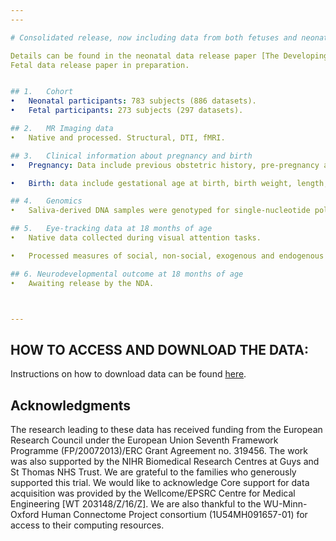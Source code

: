 ```yaml
---
---

# Consolidated release, now including data from both fetuses and neonates

Details can be found in the neonatal data release paper [The Developing Human Connectome Project Neonatal Data Release](https://pubmed.ncbi.nlm.nih.gov/35677357/).
Fetal data release paper in preparation.


## 1.	Cohort 
•	Neonatal participants: 783 subjects (886 datasets).  
•	Fetal participants: 273 subjects (297 datasets).

## 2.	MR Imaging data
•	Native and processed. Structural, DTI, fMRI.

## 3.	Clinical information about pregnancy and birth
•	Pregnancy: Data include previous obstetric history, pre-pregnancy and antenatal maternal conditions, medication. 

•	Birth: data include gestational age at birth, birth weight, length, and head circumference, presentation and mode of birth, medication required at delivery, nutrition and feeding, apgar scores at 1 and 5 min of age. For babies that were admitted to the intensive care unit, there are clinical details about their stay.

## 4.	Genomics
•	Saliva-derived DNA samples were genotyped for single-nucleotide polymorphisms and also processed for methylation analysis. 

## 5.	Eye-tracking data at 18 months of age
•	Native data collected during visual attention tasks. 

•	Processed measures of social, non-social, exogenous and endogenous attention.

## 6. Neurodevelopmental outcome at 18 months of age
•	Awaiting release by the NDA.



---
```





## HOW TO ACCESS AND DOWNLOAD THE DATA:
Instructions on how to download data can be found [here](https://biomedia.github.io/dHCP-release-notes/supplementary_files/Guidelines%20downloading%20data%20v3.pdf).



<!---
## News

<ul class="blog-index">
  {% for post in site.posts %}
    <li>
      <span class="date">{{ post.date }}</span>
      <h3><a href="{{ site.baseurl }}{{ post.url }}">{{ post.title }}</a></h3>
      {{ post.excerpt }}
    </li>
  {% endfor %}
</ul>
-->

## Acknowledgments

The research leading to these data has received funding from the European
Research Council under the European Union Seventh Framework Programme
(FP/20072013)/ERC Grant Agreement no. 319456. The work was also supported
by the NIHR Biomedical Research Centres at Guys and St Thomas NHS Trust.
We are grateful to the families who generously supported this trial. 
We would like to acknowledge Core support for data acquisition was provided 
by the Wellcome/EPSRC Centre for Medical Engineering [WT 203148/Z/16/Z]. We are
also thankful to the WU-Minn-Oxford Human Connectome Project consortium
(1U54MH091657-01) for access to their computing resources.





